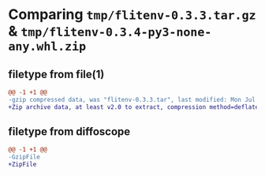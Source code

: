 # Comparing `tmp/flitenv-0.3.3.tar.gz` & `tmp/flitenv-0.3.4-py3-none-any.whl.zip`

## filetype from file(1)

```diff
@@ -1 +1 @@
-gzip compressed data, was "flitenv-0.3.3.tar", last modified: Mon Jul  5 08:39:30 2021, max compression
+Zip archive data, at least v2.0 to extract, compression method=deflate
```

## filetype from diffoscope

```diff
@@ -1 +1 @@
-GzipFile
+ZipFile
```

